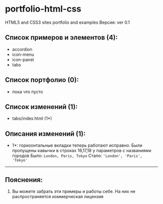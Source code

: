 # portfolio-html-css
HTML5 and CSS3 sites portfolio and examples
Версия: ver 0.1

Список примеров и элементов (4):
-
- accordion
- icon-menu
- icon-panel
- tabs

Список портфолио (0):
-

- пока что пусто

Список изменений (1):
-

- tabs/index.html (1*)

Описания изменений (1):
-

- 1*: горизонтальные вкладки теперь работают
исправно. Были пропущены кавычки в строках 16,17,18
у параметров с названиями городов
Было: <code>London, Paris, Tokyo</code>
Стало: <code>'London', 'Paris', 'Tokyo'</code>
<hr>

Пояснения:
-
1. Вы можете забрать эти примеры и работы себе.
На них не распространяется коммерческая лицензия